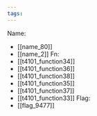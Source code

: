 ```yaml
---
tags:
---
```

Name:
- [[name_80]]
- [[name_2]]
Fn:
- [[t4101_function34]]
- [[t4101_function36]]
- [[t4101_function38]]
- [[t4101_function35]]
- [[t4101_function37]]
- [[t4101_function33]]
Flag:
- [[flag_9477]]
